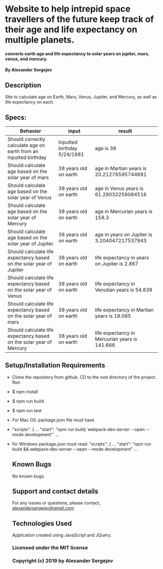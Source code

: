 #  Website to help intrepid space travellers of the future keep track of their age and life expectancy on multiple planets.

#### converts earth age and life expectancy to solar years on jupiter, mars, venus, and mercury.
#### By Alexander Sergejev

## Description

Site to calculate age on Earth, Mars, Venus, Jupiter, and Mercury, as well as life expectancy on each.

## Specs:

|  Behavior                 |  input                  |  result               |
|---------------------------|-------------------------|-----------------------|
|  Should correctly calculate age on earth from an inputted birthday | Inputted birthday 5/24/1981| age is 38               |                         |                       
| Should calculate age based on the solar year of mars | 38 years old on earth| age in Martian years is 20.21276595744681 |
Should calculate age based on the solar year of Venus | 38 years old on earth| age in Venus years is 61.29032258064516 |
Should calculate age based on the solar year of Mercury | 38 years old on earth| age in Mercurian years is 158.3 |
Should calculate age based on the solar year of Jupiter | 38 years old on earth| age in years on Jupiter is 3.204047217537943 |
Should calculate life expectancy based on the solar year of Jupiter | 38 years old on earth| life expectancy in years on Jupiter is 2.867 |
Should calculate life expectancy based on the solar year of Venus | 38 years old on earth| life expectancy in Venutian years is 54.839 |
Should calculate life expectancy based on the solar year of mars | 38 years old on earth| life expectancy in Martian years is 18.085 |
Should calculate life expectancy based on the solar year of Mercury | 38 years old on earth| life expectancy in Mercurian years is 141.666 ||



## Setup/Installation Requirements
* Clone the repository from github. CD to  the root directory of the project. Run
* $ npm install
* $ npm run build
* $ npm run test
* For Mac OS: package.json file must have
* "scripts": {
  ...
  "start": "npm run build; webpack-dev-server --open --mode development"'
  ...

* for Windows package.json must read:   "scripts": {
    ...
    "start": "npm run build && webpack-dev-server --open --mode development"
    ...
    ## Known Bugs
    No known bugs.
    ## Support and contact details

    For any issues or questions, please contact, alexandersergejev@gmail.com

    ## Technologies Used

    Application created using JavaScript and JQuery.

    ### Licensed under the MIT license

    ### Copyright (c) 2019 by Alexander Sergejev
